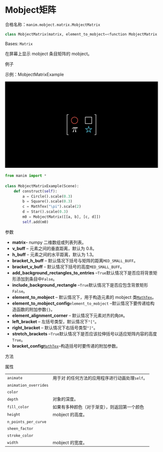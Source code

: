 # Mobject矩阵

合格名称：`manim.mobject.matrix.MobjectMatrix`


```py
class MobjectMatrix(matrix, element_to_mobject=<function MobjectMatrix.<lambda>>, **kwargs)
```

Bases: `Matrix`

在屏幕上显示 mobject 条目矩阵的 mobject。

例子

示例：MobjectMatrixExample 

![MobjectMatrixExample-1.png](../static/MobjectMatrixExample-1.png)

```py
from manim import *

class MobjectMatrixExample(Scene):
    def construct(self):
        a = Circle().scale(0.3)
        b = Square().scale(0.3)
        c = MathTex("\pi").scale(2)
        d = Star().scale(0.3)
        m0 = MobjectMatrix([[a, b], [c, d]])
        self.add(m0)
```


参数

- **matrix**– numpy 二维数组或列表列表。
- **v_buff** – 元素之间的垂直距离，默认为 0.8。
- **h_buff** – 元素之间的水平距离，默认为 1.3。
- **bracket_h_buff** – 默认情况下括号与矩阵的距离`MED_SMALL_BUFF`。
- **bracket_v_buff** – 默认情况下括号的高度`MED_SMALL_BUFF`。
- **add_background_rectangles_to_entries** –`True`默认情况下是否应将背景矩形添加到条目中`False`。
- **include_background_rectangle** –`True`默认情况下是否应包含背景矩形`False`。
- **element_to_mobject** – 默认情况下，用于构造元素的 mobject 类[`MathTex`]()。
- **element_to_mobject_config**`element_to_mobject` –默认情况下要传递给构造函数的附加参数`{}`。
- **element_alignment_corner** – 默认情况下元素对齐的角`DR`。
- **left_bracket** – 左括号类型，默认情况下`"["`。
- **right_bracket** – 默认情况下右括号类型`"]"`。
- **stretch_brackets** –`True`默认情况下是否应该拉伸括号以适应矩阵内容的高度`True`。
- **bracket_config**[`MathTex`]()–构造括号时要传递的附加参数。


方法


属性

|||
|-|-|
`animate`|用于对 的任何方法的应用程序进行动画处理`self`。
`animation_overrides`|
`color`|
`depth`|对象的深度。
`fill_color`|如果有多种颜色（对于渐变），则返回第一个颜色
`height`|mobject 的高度。
`n_points_per_curve`|
`sheen_factor`|
`stroke_color`|
`width`|mobject 的宽度。
